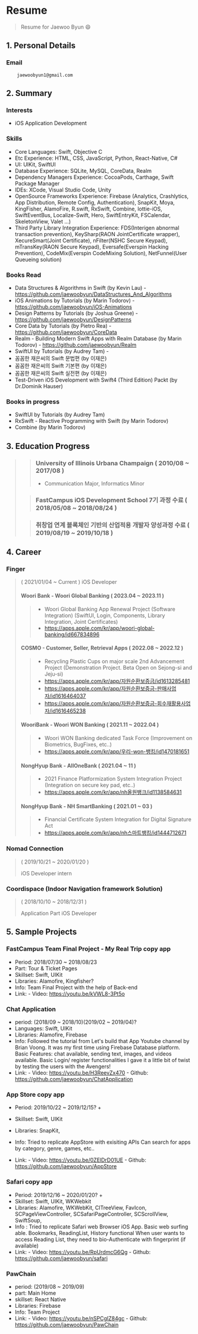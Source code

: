 # Resume
> Resume for Jaewoo Byun 😄

## 1. Personal Details
### Email
        jaewoobyun1@gmail.com
        

## 2. Summary
### Interests
  - iOS Application Development
  
### Skills
  - Core Languages:                         Swift, Objective C
  - Etc Experience:                         HTML, CSS, JavaScript, Python, React-Native, C#
  - UI:                                     UIKit, SwiftUI
  - Database Experience:                    SQLite, MySQL, CoreData, Realm
  - Dependency Managers Experience:         CocoaPods, Carthage, Swift Package Manager
  - IDEs:                                   XCode, Visual Studio Code, Unity
  - OpenSource Frameworks Experience:       Firebase (Analytics, Crashlytics, App Distribution, Remote Config, Authentication), SnapKit, Moya, KingFisher, AlamoFire, R.swift, RxSwift, Combine, lottie-iOS, SwiftEventBus, Localize-Swift, Hero, SwiftEntryKit, FSCalendar, SkeletonView, Valet ...)
  - Third Party Library Integration Experience: FDS(Interigen abnormal transaction prevention), KeySharp(RAON JointCertificate wrapper), XecureSmart(Joint Certificate), nFilter(NSHC Secure Keypad), mTransKey(RAON Secure Keypad), Eversafe(Everspin Hacking Prevention), CodeMix(Everspin CodeMixing Solution), NetFunnel(User Queueing solution)
  
### Books Read
  - Data Structures & Algorithms in Swift (by Kevin Lau)
        - https://github.com/jaewoobyun/DataStructures_And_Algorithms
  - iOS Animations by Tutorials (by Marin Todorov)
        - https://github.com/jaewoobyun/iOS-Animations
  - Design Patterns by Tutorials (by Joshua Greene)
        - https://github.com/jaewoobyun/DesignPatterns
  - Core Data by Tutorials (by Pietro Rea)
        - https://github.com/jaewoobyun/CoreData
  - Realm - Building Modern Swift Apps with Realm Database (by Marin Todorov)
        - https://github.com/jaewoobyun/Realm
  - SwiftUI by Tutorials (by Audrey Tam)
        - 
  - 꼼꼼한 재은씨의 Swift 문법편 (by 이재은)
  - 꼼꼼한 재은씨의 Swift 기본편 (by 이재은)
  - 꼼꼼한 재은씨의 Swift 실전편 (by 이재은)
  - Test-Driven iOS Development with Swift4 (Third Edition) Packt (by Dr.Dominik Hauser)
  
### Books in progress
  - SwiftUI by Tutorials (by Audrey Tam)
  - RxSwift - Reactive Programming with Swift (by Marin Todorov)
  - Combine (by Marin Todorov)

## 3. Education Progress
  >> ### University of Illinois Urbana Champaign ( 2010/08 ~ 2017/08 )
  >> - Communication Major, Informatics Minor
  >
  >> ### FastCampus iOS Development School 7기 과정 수료 ( 2018/05/08 ~ 2018/08/24 )
  > 
  >> ### 취창업 연계 블록체인 기반의 산업적용 개발자 양성과정 수료 ( 2019/08/19 ~ 2019/10/18 )
  >

## 4. Career
### Finger
> ( 2021/01/04 ~ Current )
> iOS Developer
> #### Woori Bank - Woori Global Banking ( 2023.04 ~ 2023.11 )
>> - Woori Global Banking App Renewal Project (Software Integration) (SwiftUI, Login, Components, Library Integration, Joint Certificates)
>> - https://apps.apple.com/kr/app/woori-global-banking/id667834896
>
> #### COSMO - Customer, Seller, Retrieval Apps ( 2022.08 ~ 2022.12 )
>> - Recycling Plastic Cups on major scale 2nd Advancement Project (Demonstration Project. Beta Open on Sejong-si and Jeju-si)
>> - https://apps.apple.com/kr/app/자원순환보증금/id1613285481
>> - https://apps.apple.com/kr/app/자원순환보증금-판매사업자/id1616464037
>> - https://apps.apple.com/kr/app/자원순환보증금-회수재활용사업자/id1616465238
>
> #### WooriBank - Woori WON Banking ( 2021.11 ~ 2022.04 )
>> - Woori WON Banking dedicated Task Force (Improvement on Biometrics, BugFixes, etc..)
>> - https://apps.apple.com/kr/app/우리-won-뱅킹/id1470181651
>
> #### NongHyup Bank - AllOneBank ( 2021.04 ~ 11 )
>> - 2021 Finance Platformization System Integration Project (Integration on secure key pad, etc..)
>> - https://apps.apple.com/kr/app/nh올원뱅크/id1138584631
>
> #### NongHyup Bank - NH SmartBanking ( 2021.01 ~ 03 )
>> - Financial Certificate System Integration for Digital Signature Act
>> - https://apps.apple.com/kr/app/nh스마트뱅킹/id1444712671

### Nomad Connection
> ( 2019/10/21 ~ 2020/01/20 )
> 
> iOS Developer intern

### Coordispace (Indoor Navigation framework Solution)
> ( 2018/10/10 ~ 2018/12/31 )
> 
> Application Part iOS Developer

## 5. Sample Projects

### FastCampus Team Final Project - My Real Trip copy app
* Period: 2018/07/30 ~ 2018/08/23
* Part: Tour & Ticket Pages
* Skillset: Swift, UIKit
* Libraries: Alamofire, Kingfisher?
* Info:
        Team Final Project with the help of Back-end
* Link:
        - Video: https://youtu.be/kVWL8-3Pt5o

### Chat Application
* period: (2018/09 ~ 2018/10)(2019/02 ~ 2019/04)?
* Languages: Swift, UIKit
* Libraries: Alamofire, Firebase
* Info:
        Followed the tutorial from Let's build that App Youtube channel by Brian Voong.
        It was my first time using Firebase Database platform.
        Basic Features: chat available, sending text, images, and videos available. Basic Login/ register functionalities
        I gave it a little bit of twist by testing the users with the Avengers!
* Link: 
        - Video: https://youtu.be/H3ReevZx470
        - Github: https://github.com/jaewoobyun/ChatApplication

### App Store copy app
* Period: 2019/10/22 ~ 2019/12/15? +
* Skillset: Swift, UIKit
* Libraries: SnapKit, 
* Info: 
        Tried to replicate AppStore with exisiting APIs
        Can search for apps by category, genre, games, etc..
        
* Link:
        - Video:  https://youtu.be/0ZElDrD01UE
        - Github: https://github.com/jaewoobyun/AppStore

### Safari copy app
* Period: 2019/12/16 ~ 2020/01/20? +
* Skillset: Swift, UIKit, WKWebkit
* Libraries: Alamofire, WKWebKit, CITreeView, FavIcon, SCPageViewController, SCSafariPageController, SCScrollView, SwiftSoup,
* Info :
        Tried to replicate Safari web Browser iOS App.
        Basic web surfing able.
        Bookmarks, ReadingList, History functional
        When user wants to access Reading List, they need to bio-Authenticate with fingerprint (if available)
* Link:
        - Video: https://youtu.be/RpUrdmcG6Qg
        - Github: https://github.com/jaewoobyun/safari

### PawChain
* period: (2019/08 ~ 2019/09)
* part: Main Home
* skillset: React Native
* Libraries: Firebase
* Info:
        Team Project
* Link:
       - Video: https://youtu.be/nSPCgIZ84gc
       - Github: https://github.com/jaewoobyun/PawChain
        

